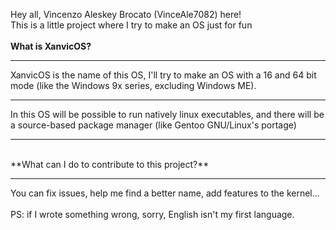 Hey all, Vincenzo Aleskey Brocato (VinceAle7082) here! <br>
This is a little project where I try to make an OS just for fun <br>
<br>
**What is XanvicOS?**
<hr>
XanvicOS is the name of this OS, I'll try to make an OS with a 16 and 64 bit mode (like the Windows 9x series, excluding Windows ME). <hr>
In this OS will be possible to run natively linux executables, and there will be a source-based package manager (like Gentoo GNU/Linux's portage) <hr>
<br>
**What can I do to contribute to this project?**
<hr>
You can fix issues, help me find a better name, add features to the kernel...
<br>
<br>
PS: if I wrote something wrong, sorry, English isn't my first language. 